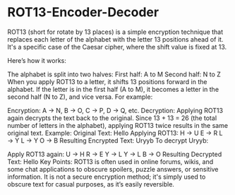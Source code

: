 # ROT13-Encoder-Decoder

ROT13 (short for rotate by 13 places) is a simple encryption technique that replaces each letter of the alphabet with the letter 13 positions ahead of it. It's a specific case of the Caesar cipher, where the shift value is fixed at 13.

Here’s how it works:

The alphabet is split into two halves:
First half: A to M
Second half: N to Z
When you apply ROT13 to a letter, it shifts 13 positions forward in the alphabet.
If the letter is in the first half (A to M), it becomes a letter in the second half (N to Z), and vice versa.
For example:

Encryption:
A → N, B → O, C → P, D → Q, etc.
Decryption:
Applying ROT13 again decrypts the text back to the original. Since 13 + 13 = 26 (the total number of letters in the alphabet), applying ROT13 twice results in the same original text.
Example:
Original Text: Hello
Applying ROT13:
H → U
E → R
L → Y
L → Y
O → B
Resulting Encrypted Text: Uryyb
To decrypt Uryyb:

Apply ROT13 again:
U → H
R → E
Y → L
Y → L
B → O
Resulting Decrypted Text: Hello
Key Points:
ROT13 is often used in online forums, wikis, and some chat applications to obscure spoilers, puzzle answers, or sensitive information.
It is not a secure encryption method; it's simply used to obscure text for casual purposes, as it’s easily reversible.








